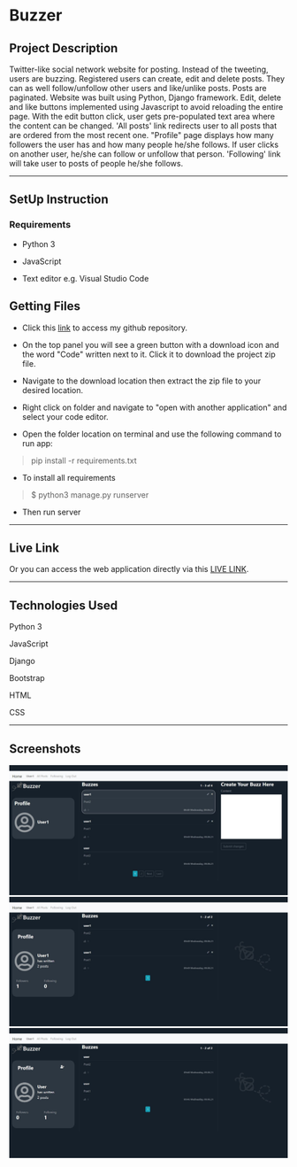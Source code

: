 # Buzzer

## Project Description

Twitter-like social network website for posting. Instead of the tweeting, users are buzzing. Registered users can create, edit and delete posts. They can as well follow/unfollow other users and like/unlike posts. Posts are paginated. Website was built using Python, Django framework. Edit, delete and like buttons implemented using Javascript to avoid reloading the entire page. With the edit button click, user gets pre-populated text area where the content can be changed. 'All posts' link redirects user to all posts that are ordered from the most recent one. "Profile" page displays how many followers the user has and how many people he/she follows. If user clicks on another user, he/she can follow or unfollow that person. 'Following' link will take user to posts of people he/she follows.

*****

## SetUp Instruction

### Requirements

* Python 3

* JavaScript

* Text editor e.g. Visual Studio Code

## Getting Files

* Click this [link](https://github.com/GretaRob/Buzzer) to access my github repository.

* On the top panel you will see a green button with a download icon and the word "Code" written next to it. Click it to download the project zip file.

* Navigate to the download location then extract the zip file to your desired location.

* Right click on folder and navigate to "open with another application" and select your code editor.

* Open the folder location on terminal and use the following command to run app:

> pip install -r requirements.txt

* To install all requirements

> $ python3 manage.py runserver

* Then run server

*****

## Live Link
Or you can access the web application directly via this [LIVE LINK](https:///).

*****

## Technologies Used

Python 3

JavaScript

Django

Bootstrap

HTML

CSS

*****

## Screenshots  

  ![alt text](https://github.com/GretaRob/Buzzer/blob/main/screenshot1.JPG)
  ![alt text](https://github.com/GretaRob/Buzzer/blob/main/screenshot2.JPG)
   ![alt text](https://github.com/GretaRob/Buzzer/blob/main/screenshot3.JPG)


